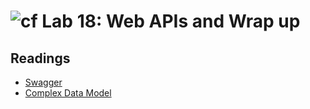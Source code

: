 # ![cf](http://i.imgur.com/7v5ASc8.png) Lab 18: Web APIs and Wrap up


## Readings
- [Swagger](https://docs.microsoft.com/en-us/aspnet/core/tutorials/web-api-help-pages-using-swagger?tabs=visual-studio&view=aspnetcore-2.1)
- [Complex Data Model](https://docs.microsoft.com/en-us/aspnet/core/data/ef-mvc/complex-data-model?view=aspnetcore-2.1)

